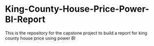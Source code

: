 # King-County-House-Price-Power-BI-Report
This is the repository for the capstone project to build a report for king county house price using power BI
